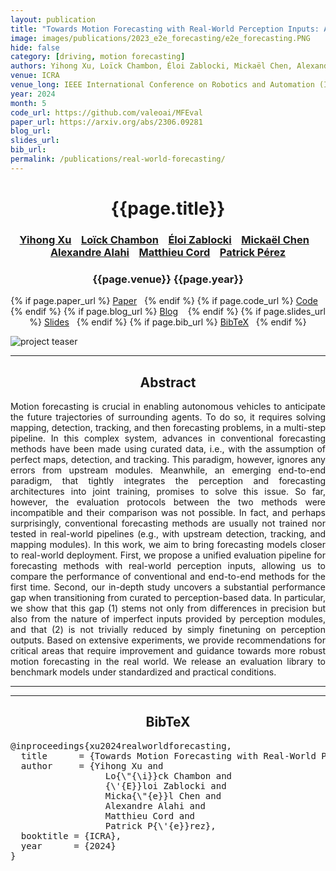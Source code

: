 ```yaml
---
layout: publication
title: "Towards Motion Forecasting with Real-World Perception Inputs: Are End-to-End Approaches Competitive?" 
image: images/publications/2023_e2e_forecasting/e2e_forecasting.PNG
hide: false
category: [driving, motion forecasting]
authors: Yihong Xu, Loïck Chambon, Éloi Zablocki, Mickaël Chen, Alexandre Alahi, Matthieu Cord, Patrick Pérez
venue: ICRA
venue_long: IEEE International Conference on Robotics and Automation (ICRA)
year: 2024
month: 5
code_url: https://github.com/valeoai/MFEval
paper_url: https://arxiv.org/abs/2306.09281
blog_url: 
slides_url: 
bib_url: 
permalink: /publications/real-world-forecasting/
---
```


<h1 align="center"> {{page.title}} </h1>
<!-- Simple call of authors -->
<!-- <h3 align="center"> {{page.authors}} </h3> -->
<!-- Alternatively you can add links to author pages -->
<h3 align="center"> <a href="https://scholar.google.fr/citations?user=vMLRRVkAAAAJ">Yihong Xu</a> &nbsp;&nbsp; <a href="https://loickch.github.io/">Loïck Chambon</a> &nbsp;&nbsp; <a href="https://scholar.google.fr/citations?user=dOkbUmEAAAAJ">Éloi Zablocki</a> &nbsp;&nbsp; <a href="https://scholar.google.com/citations?user=QnRpMJAAAAAJ">Mickaël Chen</a> &nbsp;&nbsp; <a href="https://people.epfl.ch/alexandre.alahi">Alexandre Alahi</a>  &nbsp;&nbsp; <a href="https://cord.isir.upmc.fr/">Matthieu Cord</a> &nbsp;&nbsp; <a href="https://ptrckprz.github.io/">Patrick Pérez</a></h3>


<h3 align="center"> {{page.venue}} {{page.year}} </h3>

<div align="center">
  <p>
    {% if page.paper_url %}
    <a href="{{ page.paper_url }}"><i class="far fa-file-pdf"></i> Paper</a>&nbsp;&nbsp;
    {% endif %}
    {% if page.code_url %}
    <a href="{{ page.code_url }}"><i class="fab fa-github"></i> Code</a> &nbsp;&nbsp;
    {% endif %}
    {% if page.blog_url %}
    <a href="{{ page.blog_url }}"><i class="fab fa-blogger"></i> Blog</a> &nbsp;&nbsp;
    {% endif %}
    {% if page.slides_url %}
    <a href="{{ page.slides_url }}"><i class="far fa-file-pdf"></i> Slides</a>&nbsp;&nbsp;
    {% endif %}
    {% if page.bib_url %}
    <a href="{{ page.bib_url}}"><i class="far fa-file-alt"></i> BibTeX</a>&nbsp;&nbsp;
    {% endif %}
  </p>
</div>


<div class="publication-teaser">
    <img src="../../{{ page.image }}" alt="project teaser"/>
</div>


<hr>

<h2  align="center"> Abstract</h2>

<p align="justify">Motion forecasting is crucial in enabling autonomous vehicles to anticipate the future trajectories of surrounding agents. To do so, it requires solving mapping, detection, tracking, and then forecasting problems, in a multi-step pipeline. In this complex system, advances in conventional forecasting methods have been made using curated data, i.e., with the assumption of perfect maps, detection, and tracking. This paradigm, however, ignores any errors from upstream modules. Meanwhile, an emerging end-to-end paradigm, that tightly integrates the perception and forecasting architectures into joint training, promises to solve this issue. So far, however, the evaluation protocols between the two methods were incompatible and their comparison was not possible. In fact, and perhaps surprisingly, conventional forecasting methods are usually not trained nor tested in real-world pipelines (e.g., with upstream detection, tracking, and mapping modules). In this work, we aim to bring forecasting models closer to real-world deployment. First, we propose a unified evaluation pipeline for forecasting methods with real-world perception inputs, allowing us to compare the performance of conventional and end-to-end methods for the first time. Second, our in-depth study uncovers a substantial performance gap when transitioning from curated to perception-based data. In particular, we show that this gap (1) stems not only from differences in precision but also from the nature of imperfect inputs provided by perception modules, and that (2) is not trivially reduced by simply finetuning on perception outputs. Based on extensive experiments, we provide recommendations for critical areas that require improvement and guidance towards more robust motion forecasting in the real world. We release an evaluation library to benchmark models under standardized and practical conditions.</p>

<hr>
<hr>

<h2  align="center">BibTeX</h2>
<left>
  <pre class="bibtex-box">
@inproceedings{xu2024realworldforecasting,
  title      = {Towards Motion Forecasting with Real-World Perception Inputs: Are End-to-End Approaches Competitive?},
  author     = {Yihong Xu and
                  Lo{\"{\i}}ck Chambon and
                  {\'{E}}loi Zablocki and
                  Micka{\"{e}}l Chen and
                  Alexandre Alahi and
                  Matthieu Cord and
                  Patrick P{\'{e}}rez},
  booktitle = {ICRA},
  year      = {2024}
}
</pre>
</left>

<br>
